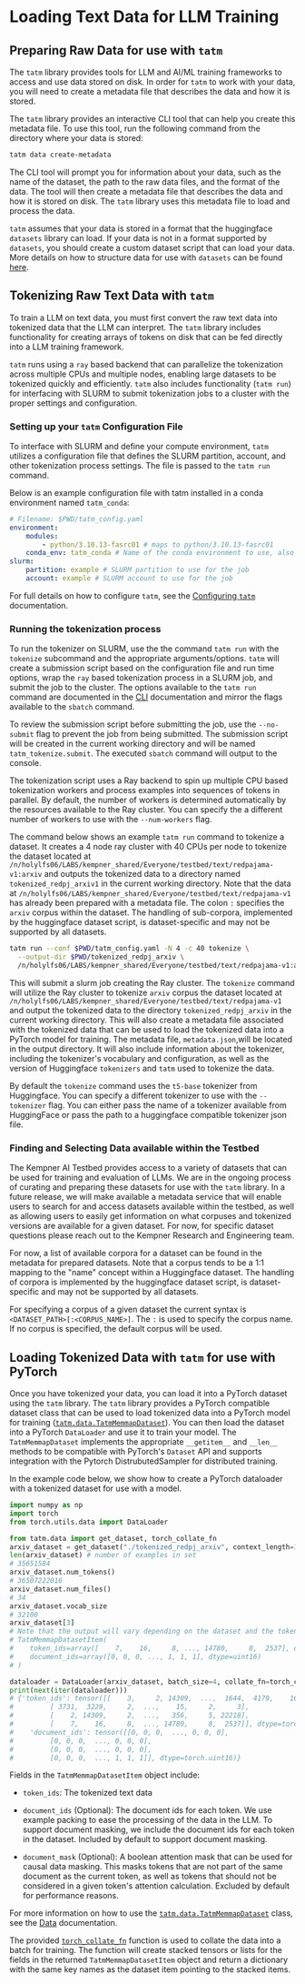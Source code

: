 # Loading Text Data for LLM Training

## Preparing Raw Data for use with `tatm`

The `tatm` library provides tools for LLM and AI/ML training frameworks to access and use data stored on disk. In order for `tatm` to work with your data, you will need to
create a metadata file that describes the data and how it is stored. 

The `tatm` library provides an interactive CLI tool that can help you create this metadata file. To use this tool,
run the following command from the directory where your data is stored:

```bash
tatm data create-metadata
```

The CLI tool will prompt you for information about your data, such as the name of the dataset, the path to the
raw data files, and the format of the data. The tool will then create a metadata file that describes the data
and how it is stored on disk. The `tatm` library uses this metadata file to load and process the data.

`tatm` assumes that your data is stored in a format that the huggingface `datasets` library can load. 
If your data is not in a format supported by `datasets`, you should create a custom dataset script that can load your data. 
More details on how to structure data for use with `datasets` can be found [here](https://huggingface.co/docs/datasets/en/loading).

## Tokenizing Raw Text Data with `tatm`

To train a LLM on text data, you must first convert the raw text data into
tokenized data that the LLM can interpret. The `tatm` library includes functionality for creating 
arrays of tokens on disk that can be fed directly into a LLM training framework.

`tatm` runs using a `ray` based backend that can parallelize the tokenization across multiple CPUs and multiple nodes,
enabling large datasets to be tokenized quickly and efficiently. `tatm` also includes functionality (`tatm run`) for 
interfacing with SLURM to submit tokenization jobs to a cluster with the proper settings and configuration.

### Setting up your `tatm` Configuration File

To interface with SLURM and define your compute environment, `tatm` utilizes a configuration file that defines the SLURM partition, account, and other tokenization process settings.  The file is passed to the `tatm run` command.

Below is an example configuration file with tatm installed in a conda environment named `tatm_conda`:

```yaml
# Filename: $PWD/tatm_config.yaml
environment:
    modules:
        - python/3.10.13-fasrc01 # maps to python/3.10.13-fasrc01
    conda_env: tatm_conda # Name of the conda environment to use, also works with full paths to the conda environment
slurm:
    partition: example # SLURM partition to use for the job
    account: example # SLURM account to use for the job
```

For full details on how to configure `tatm`, see the [Configuring `tatm`](config.md) documentation.

### Running the tokenization process

To run the tokenizer on SLURM, use the the command `tatm run` with the `tokenize` subcommand and the 
appropriate arguments/options. `tatm` will create a submission script based on the configuration file and run time options,
wrap the `ray` based tokenization process in a SLURM job, and submit the job to the cluster. The options available
to the `tatm run` command are documented in the [CLI](cli.md) documentation and mirror the flags available to the `sbatch` command.

To review the submission script before submitting the job, use the `--no-submit` flag to prevent the job from being submitted.
The submission script will be created in the current working directory and will be named `tatm_tokenize.submit`. The executed `sbatch` command will output to the console.

The tokenization script uses a Ray backend to spin up multiple CPU based tokenization workers and process examples into sequences of tokens in parallel. By default, the number of
workers is determined automatically by the resources available to the Ray cluster. You can specify the a different number of workers to use with the `--num-workers` flag. 

The command below shows an example `tatm run` command to tokenize a dataset. It creates a 4 node ray cluster with 40 CPUs per node
to tokenize the dataset located at `/n/holylfs06/LABS/kempner_shared/Everyone/testbed/text/redpajama-v1:arxiv` and outputs the tokenized data to a directory named `tokenized_redpj_arxiv1` 
in the current working directory. Note that the data at `/n/holylfs06/LABS/kempner_shared/Everyone/testbed/text/redpajama-v1` has already been prepared with a metadata file. The colon `:` specifies the `arxiv` corpus within the dataset. The handling of sub-corpora, implemented by the huggingface dataset script, is dataset-specific and may not be supported by all datasets.

```bash
tatm run --conf $PWD/tatm_config.yaml -N 4 -c 40 tokenize \
  --output-dir $PWD/tokenized_redpj_arxiv \
  /n/holylfs06/LABS/kempner_shared/Everyone/testbed/text/redpajama-v1:arxiv
```

This will submit a slurm job creating the Ray cluster.  The `tokenize` command will utilize the Ray cluster to tokenize `arxiv` corpus the dataset located at `/n/holylfs06/LABS/kempner_shared/Everyone/testbed/text/redpajama-v1` and output the tokenized data to the directory `tokenized_redpj_arxiv` in the current working directory.  This will also create a metadata file associated with the tokenized data that can be used to load the tokenized data into a PyTorch model for training. The metadata file, `metadata.json`,will be located in the output directory. It will also include
information about the tokenizer, including the tokenizer's vocabulary and configuration, as well as the version of Huggingface `tokenizers` and `tatm` used to tokenize the data.

By default the `tokenize` command uses the `t5-base` tokenizer from Huggingface. You can specify a different tokenizer to use with the `--tokenizer` flag. You can either pass the name of a tokenizer available from HuggingFace or pass the path to a huggingface compatible tokenizer json file.

### Finding and Selecting Data available within the Testbed

The Kempner AI Testbed provides access to a variety of datasets that can be used for training and evaluation of LLMs. We are in the ongoing process of curating and preparing these datasets for use with the `tatm` library.
In a future release, we will make available a metadata service that will enable users to search for and access datasets available within the testbed, as well as allowing users to easily get information on what corpuses and
tokenized versions are available for a given dataset. For now, for specific dataset questions please reach out to the Kempner Research and Engineering team.

For now, a list of available corpora for a dataset can be found in the metadata for prepared datasets. Note that a corpus tends to be a 1:1 mapping to the "name" concept within a Huggingface dataset. The handling of corpora is implemented by the huggingface dataset script, is dataset-specific and may not be supported by all datasets.

For specifying a corpus of a given dataset the current syntax is `<DATASET_PATH>[:<CORPUS_NAME>]`. The `:` is used to specify the corpus name. If no corpus is specified, the default corpus will be used.

## Loading Tokenized Data with `tatm` for use with PyTorch

Once you have tokenized your data, you can load it into a PyTorch dataset using the `tatm` library. The `tatm` library
provides a PyTorch compatible dataset class that can be used to load tokenized data into a PyTorch model for training
([`tatm.data.TatmMemmapDataset`](tatm.data.TatmMemmapDataset)). You can then load the dataset into a PyTorch `DataLoader` and use it to train your
model. The `TatmMemmapDataset` implements the appropriate `__getitem__` and `__len__` methods to be compatible with PyTorch's
`Dataset` API and supports integration with the Pytorch DistrubutedSampler for distributed training.

In the example code below, we show how to create a PyTorch dataloader with a tokenized dataset for use with a model.

```python
import numpy as np
import torch
from torch.utils.data import DataLoader

from tatm.data import get_dataset, torch_collate_fn
arxiv_dataset = get_dataset("./tokenized_redpj_arxiv", context_length=1024)
len(arxiv_dataset) # number of examples in set
# 35651584
arxiv_dataset.num_tokens()
# 36507222016
arxiv_dataset.num_files()
# 34
arxiv_dataset.vocab_size
# 32100
arxiv_dataset[3]
# Note that the output will vary depending on the dataset and the tokenization process as the order documents are tokenized may vary.
# TatmMemmapDatasetItem(
#    token_ids=array([    7,    16,     8, ..., 14780,     8,  2537], dtype=uint16), 
#    document_ids=array([0, 0, 0, ..., 1, 1, 1], dtype=uint16)
# )

dataloader = DataLoader(arxiv_dataset, batch_size=4, collate_fn=torch_collate_fn)
print(next(iter(dataloader)))
# {'token_ids': tensor([[    3,     2, 14309,  ...,  1644,  4179,    16],
#         [ 3731,  3229,     2,  ...,    15,     2,     3],
#         [    2, 14309,     2,  ...,   356,     5, 22218],
#         [    7,    16,     8,  ..., 14780,     8,  2537]], dtype=torch.uint16), 
#    'document_ids': tensor([[0, 0, 0,  ..., 0, 0, 0],
#         [0, 0, 0,  ..., 0, 0, 0],
#         [0, 0, 0,  ..., 0, 0, 0],
#         [0, 0, 0,  ..., 1, 1, 1]], dtype=torch.uint16)}

```

Fields in the `TatmMemmapDatasetItem` object include:

- `token_ids`: The tokenized text data

- `document_ids` (Optional): The document ids for each token. We use example packing to ease the processing of the data in the LLM. To support document masking, we include the document ids for each token in the dataset. Included by default to support document masking.

- `document_mask` (Optional): A boolean attention mask that can be used for causal data masking. This masks tokens that are not part of the same document as the current token, as well as tokens that should not be considered in a given token's attention calculation. Excluded by default for performance reasons.

For more information on how to use the [`tatm.data.TatmMemmapDataset`](tatm.data.TatmMemmapDataset) class, see the [Data](tatm.data.TatmMemmapDataset) documentation.

The provided [`torch_collate_fn`](tatm.data.torch_collate_fn) function is used to collate the data into a batch for training. The function will create stacked tensors or lists for the fields in
the returned `TatmMemmapDatasetItem` object and return a dictionary with the same key names as the dataset item pointing to the stacked items.
